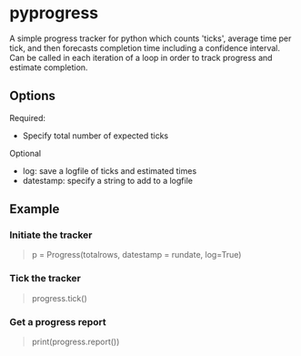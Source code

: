 # pyprogress
A simple progress tracker for python which counts 'ticks', average time per tick, and then forecasts completion time including a confidence interval. Can be called in each iteration of a loop in order to track progress and estimate completion.

## Options
Required:
- Specify total number of expected ticks

Optional
- log: save a logfile of ticks and estimated times
- datestamp: specify a string to add to a logfile


## Example

### Initiate the tracker
>p = Progress(totalrows, datestamp = rundate, log=True)

### Tick the tracker
>progress.tick()

### Get a progress report
>print(progress.report())
